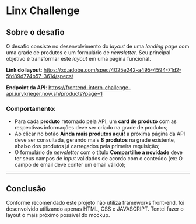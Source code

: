# Linx Challenge

## Sobre o desafio

O desafio consiste no desenvolvimento do _layout_ de uma _landing page_ com uma grade de produtos e um formulário de _newsletter_. Seu principal objetivo é transformar este _layout_ em uma página funcional.

**Link do layout**: https://xd.adobe.com/spec/4025e242-a495-4594-71d2-5fd89d774b57-3614/specs/

**Endpoint da API**: https://frontend-intern-challenge-api.iurykrieger.now.sh/products?page=1

### Comportamento:

- Para cada **produto** retornado pela API, um **card de produto** com as respectivas informações deve ser criado na grade de produtos;
- Ao clicar no botão **Ainda mais produtos aqui!** a próxima página da API deve ser consultada, gerando mais **8 produtos** na grade existente, abaixo dos produtos já carregados pela primeira requisição;
- O formulário de _newsletter_ com o título **Compartilhe a novidade** deve ter seus campos de _input_ validados de acordo com o conteúdo (ex: O campo de email deve conter um email válido);

---

## Conclusão

Conforme recomendado este projeto não utiliza frameworks front-end, foi desenvolvido utilizando apenas HTML, CSS e JAVASCRIPT. Tentei fazer o layout o mais próximo possível do mockup.
